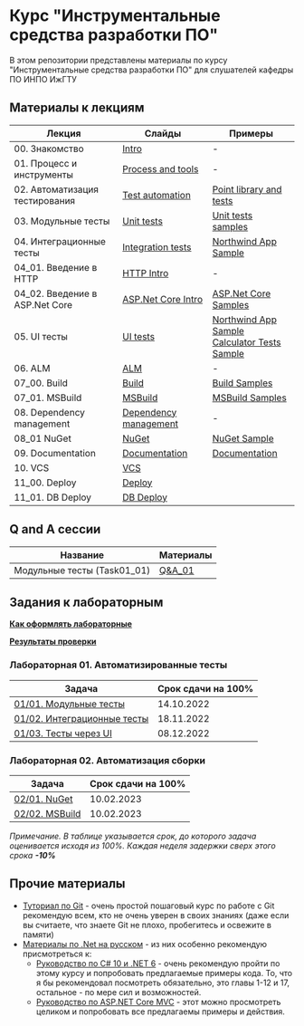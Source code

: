 # Курс "Инструментальные средства разработки ПО"

В этом репозитории представлены материалы по курсу "Инструментальные средства разработки ПО" для слушателей кафедры ПО ИНПО ИжГТУ

## Материалы к лекциям

|Лекция|Слайды|Примеры|
|---|---|---|
|00. Знакомство|[Intro](/Lections/00_Intro.pptx?raw=true)|-|
|01. Процесс и инструменты|[Process and tools](/Lections/01_Process_and_tools.pptx?raw=true)|-|
|02. Автоматизация тестирования|[Test automation](/Lections/02_Test_automation.pptx?raw=true)|[Point library and tests](/Lections/02_Test_automation)|
|03. Модульные тесты|[Unit tests](/Lections/03_Unit_tests.pptx?raw=true)|[Unit tests samples](/Lections/03_Unit_tests)|
|04. Интеграционные тесты|[Integration tests](/Lections/04_Integration_tests.pptx?raw=true)|[Northwind App Sample](/Lections/04_Integration_and_UI_tests/NorthwindApp)|
|04_01. Введение в HTTP|[HTTP Intro](/Lections/04_01_HTTP_Intro.pptx?raw=true)|-|
|04_02. Введение в ASP.Net Core|[ASP.Net Core Intro](/Lections/04_02_ASPNet_Core_Intro.pptx?raw=true)|[ASP.Net Core Samples](/Lections/04_02_ASPNet_Core)|
|05. UI тесты|[UI tests](/Lections/05_UI_tests.pptx?raw=true)|[Northwind App Sample](/Lections/04_Integration_and_UI_tests/NorthwindApp) <br/>[Calculator Tests Sample](/Lections/04_Integration_and_UI_tests/CalculatorTests)|
|06. ALM |[ALM](/Lections/06_ALM.pptx?raw=true)|-|
|07_00. Build |[Build](/Lections/07_00_Build.pptx?raw=true)|[Build Samples](/Lections/07_00_Build)|
|07_01. MSBuild |[MSBuild](/Lections/07_01_MSBuild.pptx?raw=true)|[MSBuild Samples](/Lections/07_01_MSBuild)|
|08. Dependency management|[Dependency management](/Lections/08_00_Dependency_management.pptx?raw=true)|-|
|08_01 NuGet|[NuGet](/Lections/08_01_NuGet.pptx?raw=true)|[NuGet Sample](/Lections/08_01_NuGet)|
|09. Documentation|[Documentation](/Lections/09_Documentation.pptx?raw=true)|[Documentation](/Lections/09_Documentation)|
|10. VCS|[VCS](/Lections/10_VCS.pptx?raw=true)|
|11_00. Deploy|[Deploy](/Lections/11_00_Deploy.pptx?raw=true)|
|11_01. DB Deploy|[DB Deploy](/Lections/11_01_DB_Deploy.pptx?raw=true)|

## Q and A сессии

|Название|Материалы|
|---|---|
|Модульные тесты (Task01_01)|[Q&A_01](/Other/QandA/QandA01_01.pptx?raw=true)|

## Задания к лабораторным

**[Как оформлять лабораторные](docs/lab_intro.md)**

**[Результаты проверки](docs/results.md)**

### Лабораторная 01. Автоматизированные тесты

|Задача|Срок сдачи на 100%|
|---|--|
|[01/01. Модульные тесты](Labs/01_Test_automation/task_01_unit_tests.md)|14.10.2022|
|[01/02. Интеграционные тесты](Labs/01_Test_automation/task_02_integration_tests.md)|18.11.2022|
|[01/03. Тесты через UI](Labs/01_Test_automation/task_03_ui_tests.md)|08.12.2022|

### Лабораторная 02. Автоматизация сборки

|Задача|Срок сдачи на 100%|
|---|--|
|[02/01. NuGet](Labs/02_Build/task_01_nuget.md )|10.02.2023|
|[02/02. MSBuild](Labs/02_Build/task_02_msbuild.md )|10.02.2023|


*Примечание. В таблице указывается срок, до которого задача оценивается исходя из 100%. Каждая неделя задержки сверх этого срока **-10%***


## Прочие материалы

- [Туториал по Git](https://githowto.com/ru) - очень простой пошаговый курс по работе с Git рекомендую всем, кто не очень уверен в своих знаниях (даже если вы считаете, что знаете Git не плохо, пробегитесь и освежите в памяти)
- [Материалы по .Net на русском](https://metanit.com/sharp/) - из них особенно рекомендую присмотреться к:
    - [Руководство по C# 10 и .NET 6](https://metanit.com/sharp/tutorial/) - очень рекомендую пройти по этому курсу и попробовать предлагаемые примеры кода. То, что я бы рекомендовал посмотреть обязательно, это главы 1-12 и 17, остальное - по мере сил и возможностей. 
    - [Руководство по ASP.NET Core MVC](https://metanit.com/sharp/aspnetmvc/) - этот можно просмотреть целиком и попробовать все предлагаемы примеры и действия.
